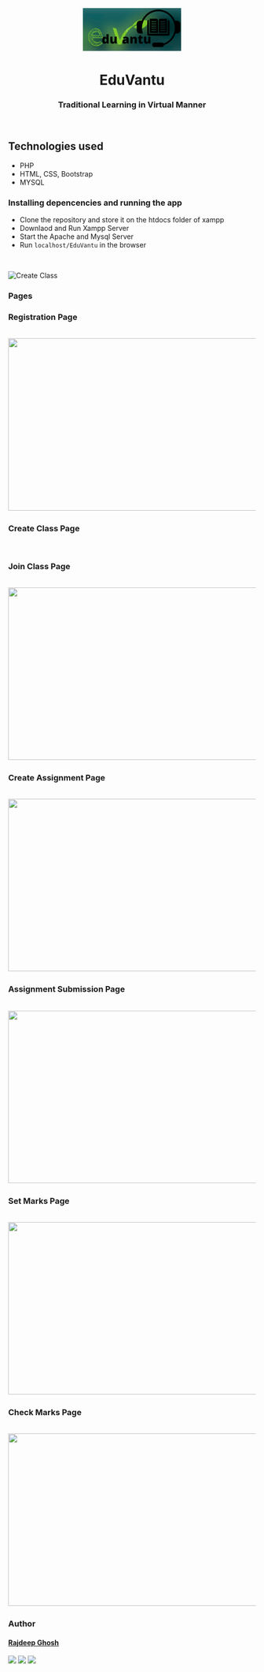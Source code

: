 <div align="center" class="row" style="border-radius: 25px;">
  <img " src="./img/logo.png" width="200"/>
</div>
<h1 align="center">EduVantu</h1>
<h3 align="center">Traditional Learning in Virtual Manner</h3>
<br>

## Technologies used
* PHP
* HTML, CSS, Bootstrap
* MYSQL


### Installing depencencies and running the app
* Clone the repository and store it on the htdocs folder of xampp
* Downlaod and Run Xampp Server
* Start the Apache and Mysql Server
* Run `localhost/EduVantu` in the browser

<br>

![Create Class](https://imgur.com/rikaZ6J)

### Pages

<h3>Registration Page</h3><br>
<img src="https://user-images.githubusercontent.com/45513473/124506553-81d0df00-dde9-11eb-98d9-9d13f4c7df23.gif" width="700" height="350"/><br>

<h3>Create Class Page</h3><br>


<h3>Join Class Page</h3><br>
<img src="https://user-images.githubusercontent.com/45513473/124507422-69fa5a80-ddeb-11eb-9d46-36e72b0b3d51.gif" width="700" height="350"/><br>

<h3>Create Assignment Page</h3><br>
<img src="https://user-images.githubusercontent.com/45513473/124507251-0c660e00-ddeb-11eb-99f4-7fa669c7de36.gif" width="700" height="350"/><br>

<h3>Assignment Submission Page</h3><br>
<img src="https://user-images.githubusercontent.com/45513473/124507162-d9bc1580-ddea-11eb-8040-5a6e72a3aae1.gif" width="700" height="350"/><br>

<h3>Set Marks Page</h3><br>
<img src="https://user-images.githubusercontent.com/45513473/124507054-9b265b00-ddea-11eb-96f5-7eeffe76052f.gif" width="700" height="350"/><br>

<h3>Check Marks Page</h3><br>
<img src="https://user-images.githubusercontent.com/45513473/124507015-82b64080-ddea-11eb-97e6-975e5877ba71.gif" width="700" height="350"/><br>

                                                             
### Author


#### [Rajdeep Ghosh](https://github.com/rajghosh2000) 
[<img src="https://image.flaticon.com/icons/svg/185/185964.svg" width="35" padding="10">](https://www.linkedin.com/in/rajdeep-ghosh-301082175/)
[<img src="https://image.flaticon.com/icons/svg/185/185981.svg" width="35" padding="10">](https://www.facebook.com/people/Rajdeep-Ghosh/100027649521893/)
[<img src="https://image.flaticon.com/icons/svg/185/185985.svg" width="35" padding="10">](https://www.instagram.com/imtherajdeep/)
